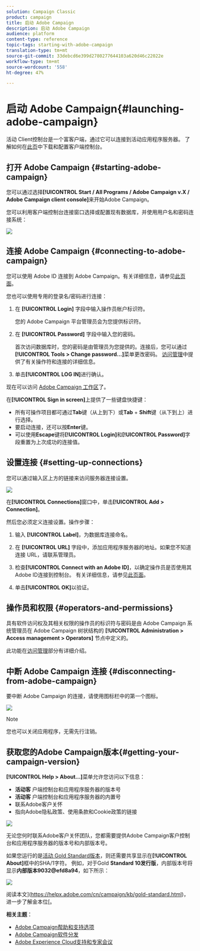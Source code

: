 ```yaml
---
solution: Campaign Classic
product: campaign
title: 启动 Adobe Campaign
description: 启动 Adobe Campaign
audience: platform
content-type: reference
topic-tags: starting-with-adobe-campaign
translation-type: tm+mt
source-git-commit: 33debcd6e399d2780277644103a620d46c22022e
workflow-type: tm+mt
source-wordcount: '558'
ht-degree: 47%

---
```



# 启动 Adobe Campaign{#launching-adobe-campaign}

活动 Client控制台是一个富客户端，通过它可以连接到活动应用程序服务器。 了解如何在[此页](../../installation/using/installing-the-client-console.md)中下载和配置客户端控制台。

## 打开 Adobe Campaign {#starting-adobe-campaign}

您可以通过选择&#x200B;**[!UICONTROL Start / All Programs / Adobe Campaign v.X / Adobe Campaign client console]**&#x200B;来开始Adobe Campaign。

您可以利用客户端控制台连接窗口选择或配置现有数据库，并使用用户名和密码连接系统：

![](assets/acc-logon.png)

## 连接 Adobe Campaign {#connecting-to-adobe-campaign}

您可以使用 Adobe ID 连接到 Adobe Campaign。有关详细信息，请参见[此页面](../../integrations/using/about-adobe-id.md)。

您也可以使用专用的登录名/密码进行连接：

1. 在 **[!UICONTROL Login]** 字段中输入操作员帐户标识符。

   您的 Adobe Campaign 平台管理员会为您提供标识符。

1. 在 **[!UICONTROL Password]** 字段中输入您的密码。

   首次访问数据库时，您的密码是由管理员为您提供的。连接后，您可以通过&#x200B;**[!UICONTROL Tools > Change password...]**&#x200B;菜单更改密码。 [访问管理](../../platform/using/access-management.md)中提供了有关操作符和连接的详细信息。

1. 单击&#x200B;**[!UICONTROL LOG IN]**&#x200B;进行确认。<!--You can also press the **Enter** key to launch connection.-->

现在可以访问 [Adobe Campaign 工作区](../../platform/using/adobe-campaign-workspace.md)了。

在&#x200B;**[!UICONTROL Sign in screen]**&#x200B;上提供了一些键盘快捷键：
* 所有可操作项目都可通过&#x200B;**Tab**&#x200B;键（从上到下）或&#x200B;**Tab** + **Shift**&#x200B;键（从下到上）进行选择。
* 要启动连接，还可以按&#x200B;**Enter**&#x200B;键。
* 可以使用&#x200B;**Escape**&#x200B;键将&#x200B;**[!UICONTROL Login]**&#x200B;和&#x200B;**[!UICONTROL Password]**&#x200B;字段重置为上次成功的连接值。

## 设置连接 {#setting-up-connections}

您可以通过输入区上方的链接来访问服务器连接设置。

![](assets/s_ncs_user_connections_management.png)

在&#x200B;**[!UICONTROL Connections]**&#x200B;窗口中，单击&#x200B;**[!UICONTROL Add > Connection]**。

然后您必须定义连接设置。操作步骤：

1. 输入 **[!UICONTROL Label]**，为数据库连接命名。

1. 在 **[!UICONTROL URL]** 字段中，添加应用程序服务器的地址。如果您不知道连接 URL，请联系管理员。

1. 检查&#x200B;**[!UICONTROL Connect with an Adobe ID]**，以确定操作员是否使用其Adobe ID连接到控制台。 有关详细信息，请参见[此页面](../../integrations/using/about-adobe-id.md)。

1. 单击&#x200B;**[!UICONTROL OK]**&#x200B;以验证。

## 操作员和权限 {#operators-and-permissions}

具有软件访问权及其相关权限的操作员的标识符与密码是由 Adobe Campaign 系统管理员在 Adobe Campaign 树状结构的 **[!UICONTROL Administration > Access management > Operators]** 节点中定义的。

此功能在[访问管理](../../platform/using/access-management.md)部分有详细介绍。

## 中断 Adobe Campaign 连接 {#disconnecting-from-adobe-campaign}

要中断 Adobe Campaign 的连接，请使用图标栏中的第一个图标。

![](assets/s_ncs_user_deconnexion.png)

>[!NOTE]
>
>您也可以关闭应用程序，无需先行注销。

## 获取您的Adobe Campaign版本{#getting-your-campaign-version}

**[!UICONTROL Help > About...]**&#x200B;菜单允许您访问以下信息：

* **活动客** 户端控制台和应用程序服务器的版本号
* **活动客** 户端控制台和应用程序服务器的内置号
* 联系Adobe客户关怀
* 指向Adobe隐私政策、使用条款和Cookie政策的链接

![](assets/about-acc.png)

无论您何时联系Adobe客户关怀团队，您都需要提供Adobe Campaign客户控制台和应用程序服务器的版本号和内部版本号。

如果您运行的是[活动 Gold Standard版本](../../rn/using/gold-standard.md)，则还需要共享显示在&#x200B;**[!UICONTROL About]**&#x200B;框中的SHA/1字符。 例如，对于Gold **Standard 10发行版**，内部版本号将显示&#x200B;**内部版本9032@efd8a94**，如下所示：

![](assets/about-acc-gs.png)

阅读本文](https://helpx.adobe.com/cn/campaign/kb/gold-standard.html)，进一步了解金本位[。

**相关主题**：

* [Adobe Campaign帮助和支持选项](https://helpx.adobe.com/cn/campaign/kb/ac-support.html#acc-support)
* [Adobe Campaign软件分发](https://experience.adobe.com/#/downloads/content/software-distribution/en/campaign.html)
* [Adobe Experience Cloud支持和专家会议](https://helpx.adobe.com/enterprise/admin-guide.html/enterprise/using/support-for-experience-cloud.ug.html)
